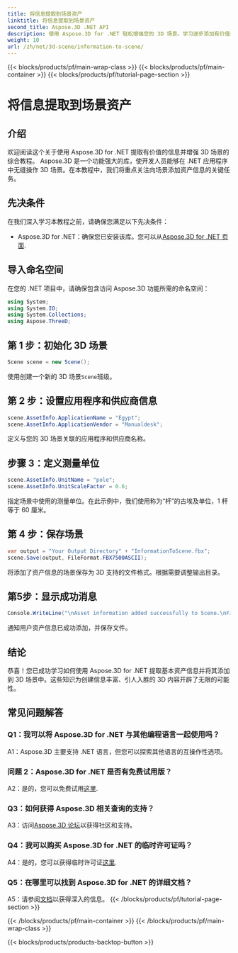 ```yaml
---
title: 将信息提取到场景资产
linktitle: 将信息提取到场景资产
second_title: Aspose.3D .NET API
description: 使用 Aspose.3D for .NET 轻松增强您的 3D 场景。学习逐步添加有价值的资产信息。立即下载以获得动态 3D 体验。
weight: 10
url: /zh/net/3d-scene/information-to-scene/
---
```


{{< blocks/products/pf/main-wrap-class >}}
{{< blocks/products/pf/main-container >}}
{{< blocks/products/pf/tutorial-page-section >}}

# 将信息提取到场景资产

## 介绍

欢迎阅读这个关于使用 Aspose.3D for .NET 提取有价值的信息并增强 3D 场景的综合教程。 Aspose.3D 是一个功能强大的库，使开发人员能够在 .NET 应用程序中无缝操作 3D 场景。在本教程中，我们将重点关注向场景添加资产信息的关键任务。

## 先决条件

在我们深入学习本教程之前，请确保您满足以下先决条件：

-  Aspose.3D for .NET：确保您已安装该库。您可以从[Aspose.3D for .NET 页面](https://releases.aspose.com/3d/net/).

## 导入命名空间

在您的 .NET 项目中，请确保包含访问 Aspose.3D 功能所需的命名空间：

```csharp
using System;
using System.IO;
using System.Collections;
using Aspose.ThreeD;
```

## 第 1 步：初始化 3D 场景

```csharp
Scene scene = new Scene();
```

使用创建一个新的 3D 场景`Scene`班级。

## 第 2 步：设置应用程序和供应商信息

```csharp
scene.AssetInfo.ApplicationName = "Egypt";
scene.AssetInfo.ApplicationVendor = "Manualdesk";
```

定义与您的 3D 场景关联的应用程序和供应商名称。

## 步骤 3：定义测量单位

```csharp
scene.AssetInfo.UnitName = "pole";
scene.AssetInfo.UnitScaleFactor = 0.6;
```

指定场景中使用的测量单位。在此示例中，我们使用称为“杆”的古埃及单位，1 杆等于 60 厘米。

## 第 4 步：保存场景

```csharp
var output = "Your Output Directory" + "InformationToScene.fbx";
scene.Save(output, FileFormat.FBX7500ASCII);
```

将添加了资产信息的场景保存为 3D 支持的文件格式。根据需要调整输出目录。

## 第5步：显示成功消息

```csharp
Console.WriteLine("\nAsset information added successfully to Scene.\nFile saved at " + output);
```

通知用户资产信息已成功添加，并保存文件。

## 结论

恭喜！您已成功学习如何使用 Aspose.3D for .NET 提取基本资产信息并将其添加到 3D 场景中。这些知识为创建信息丰富、引人入胜的 3D 内容开辟了无限的可能性。

## 常见问题解答

### Q1：我可以将 Aspose.3D for .NET 与其他编程语言一起使用吗？

A1：Aspose.3D 主要支持 .NET 语言，但您可以探索其他语言的互操作性选项。

### 问题 2：Aspose.3D for .NET 是否有免费试用版？

A2：是的，您可以免费试用[这里](https://releases.aspose.com/).

### Q3：如何获得 Aspose.3D 相关查询的支持？

 A3：访问[Aspose.3D 论坛](https://forum.aspose.com/c/3d/18)以获得社区和支持。

### Q4：我可以购买 Aspose.3D for .NET 的临时许可证吗？

 A4：是的，您可以获得临时许可证[这里](https://purchase.aspose.com/temporary-license/).

### Q5：在哪里可以找到 Aspose.3D for .NET 的详细文档？

 A5：请参阅[文档](https://reference.aspose.com/3d/net/)以获得深入的信息。
{{< /blocks/products/pf/tutorial-page-section >}}

{{< /blocks/products/pf/main-container >}}
{{< /blocks/products/pf/main-wrap-class >}}

{{< blocks/products/products-backtop-button >}}
